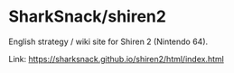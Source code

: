 # SharkSnack/shiren2

English strategy / wiki site for Shiren 2 (Nintendo 64).

Link: https://sharksnack.github.io/shiren2/html/index.html
